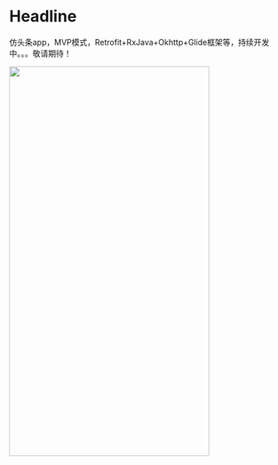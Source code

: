 # Headline
仿头条app，MVP模式，Retrofit+RxJava+Okhttp+Glide框架等，持续开发中。。。敬请期待！

<img width="360" height="700" src="https://raw.githubusercontent.com/kb18519142009/Headline/master/img/a.png"/>
